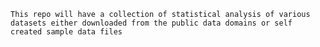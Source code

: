 ```This repo will have a collection of statistical analysis of various datasets either downloaded from the public data domains or self created sample data files```
